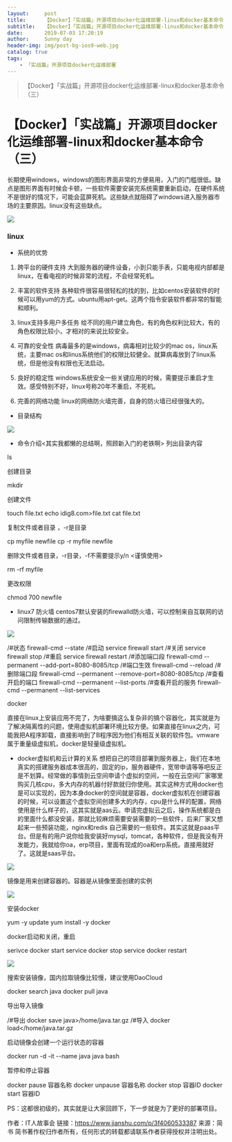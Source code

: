 ```yaml
---
layout:     post
title:      【Docker】「实战篇」开源项目docker化运维部署-linux和docker基本命令（三）
subtitle:   【Docker】「实战篇」开源项目docker化运维部署-linux和docker基本命令（三）
date:       2019-07-03 17:20:19
author:     Sunny day
header-img: img/post-bg-ios9-web.jpg
catalog: true
tags:
    - 「实战篇」开源项目docker化运维部署
---
```


>【Docker】「实战篇」开源项目docker化运维部署-linux和docker基本命令（三）

# 【Docker】「实战篇」开源项目docker化运维部署-linux和docker基本命令（三）

长期使用windows，windows的图形界面非常的方便易用，入门的门槛很低。缺点是图形界面有时候会卡顿，一些软件需要安装完系统需要重新启动，在硬件系统不是很好的情况下，可能会蓝屏死机。这些缺点就阻碍了windows进入服务器市场的主要原因。linux没有这些缺点。

![](//upload-images.jianshu.io/upload_images/11223715-cb9b6b4626dd8d59.png?imageMogr2/auto-orient/strip%7CimageView2/2/w/300/format/webp)

### linux

* 系统的优势

1. 跨平台的硬件支持
大到服务器的硬件设备，小到只能手表，只能电视内部都是linux，在看电视的时候非常的流程，不会经常死机。

1. 丰富的软件支持
各种软件很容易很轻松的找的到，比如centos安装软件的时候可以用yum的方式。ubuntu用apt-get。这两个指令安装软件都非常的智能和顺利。

1. linux支持多用户多任务
给不同的用户建立角色，有的角色权利比较大，有的角色权限比较小，才相对的来说比较安全。

1. 可靠的安全性
病毒最多的是windows，病毒相对比较少的mac os，linux系统，主要mac os和linus系统他们的权限比较健全。就算病毒放到了linux系统，但是他没有权限也无法启动。

1. 良好的稳定性
windows系统安全一些关键应用的时候，需要提示重启才生效。感受特别不好，linux号称20年不重启，不死机。

1. 完善的网络功能
linux的网络防火墙完善，自身的防火墙已经很强大的。

* 目录结构

![](//upload-images.jianshu.io/upload_images/11223715-eb8e738ff5dfa629.png?imageMogr2/auto-orient/strip%7CimageView2/2/w/1000/format/webp)

* 命令介绍<其实我都懒的总结啊，照顾新入门的老铁啊>
列出目录内容
 
ls
 
创建目录
 
mkdir
 
创建文件
 
touch file.txt echo idig8.com>file.txt cat file.txt
 
复制文件或者目录 ，-r是目录
 
cp myfile newfile cp -r myfile newfile
 
删除文件或者目录，-r目录，-f不需要提示y/n <谨慎使用>
 
rm -rf myfile
 
更改权限
 
chmod 700 newfile

* linux7 防火墙
centos7默认安装的firewalld防火墙，可以控制来自互联网的访问限制传输数据的通过。

![](//upload-images.jianshu.io/upload_images/11223715-6e9f94038e7d7318.png?imageMogr2/auto-orient/strip%7CimageView2/2/w/1000/format/webp)

/#状态 firewall-cmd --state /#启动 service firewall start /#关闭 service firewall stop /#重启 service firewall restart /#添加端口段 firewall-cmd --permanent --add-port=8080-8085/tcp /#端口生效 firewall-cmd --reload /#删除端口段 firewall-cmd --permanent --remove-port=8080-8085/tcp /#查看开启的端口 firewall-cmd --permanent --list-ports /#查看开启的服务 firewall-cmd --permanent --list-services

docker

直接在linux上安装应用不完了，为啥要搞这么复杂非的搞个容器化，其实就是为了解决隔离性的问题，使用虚拟机部署环境比较方便。如果直接在linux之内，可能我把A程序卸载，直接影响到了B程序因为他们有相互关联的软件包。vmware 属于重量级虚拟机，docker是轻量级虚拟机。

* docker虚拟机和云计算的关系
想把自己的项目部署到服务器上，我们在本地真实的搭建服务器成本很高的，固定的ip，服务器硬件，宽带申请等等吧反正是不划算。经常做的事情到云空间申请个虚拟的空间，一般在云空间厂家哪里购买几核cpu，多大内存的机器付好款就归你使用。其实这种方式用docker也是可以实现的，因为本身docker的空间就是容器，docker虚拟机在创建容器的时候，可以设置这个虚拟空间创建多大的内存，cpu是什么样的配置，网络使用是什么样子的，这其实就是aas云。申请完虚拟云之后，操作系统都是白的里面什么都没安装，那就比较麻烦需要安装需要的一些软件，后来厂家又想起来一些预装功能，nginx和redis 自己需要的一些软件。其实这就是paas平台。但是有的用户说你给我安装好mysql，tomcat，各种软件，但是我没有开发能力，我就给你oa，erp项目，里面有现成的oa和erp系统。直接用就好了。这就是saas平台。

![](//upload-images.jianshu.io/upload_images/11223715-dcae2c11c1cb1f06.png?imageMogr2/auto-orient/strip%7CimageView2/2/w/1000/format/webp)

镜像是用来创建容器的。容器是从镜像里面创建的实例

![](//upload-images.jianshu.io/upload_images/11223715-b7a4fb26ea691c25.png?imageMogr2/auto-orient/strip%7CimageView2/2/w/1000/format/webp)

安装docker
 
yum -y update yum install -y docker
 
docker启动和关闭，重启
 
serivce docker start service docker stop service docker restart

![](//upload-images.jianshu.io/upload_images/11223715-65ebd9a23c9d1206.png?imageMogr2/auto-orient/strip%7CimageView2/2/w/1000/format/webp)

搜索安装镜像，国内拉取镜像比较慢，建议使用DaoCloud
 
docker search java docker pull java
 
导出导入镜像
 
/#导出 docker save java>/home/java.tar.gz /#导入 docker load</home/java.tar.gz
 
启动镜像会创建一个运行状态的容器
 
docker run -d -it --name java java bash
 
暂停和停止容器
 
docker pause 容器名称 docker unpause 容器名称 docker stop 容器ID docker start 容器ID

PS：这都很初级的，其实就是让大家回顾下，下一步就是为了更好的部署项目。

作者：IT人故事会
链接：https://www.jianshu.com/p/3f4060533387
来源：简书
简书著作权归作者所有，任何形式的转载都请联系作者获得授权并注明出处。

